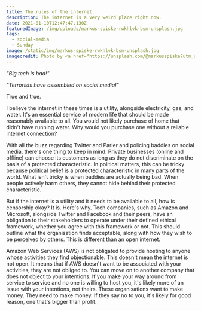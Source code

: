 ```yaml
---
title: The rules of the internet
description: The internet is a very weird place right now.
date: 2021-01-10T12:47:47.130Z
featuredImage: /img/uploads/markus-spiske-rwkhlvk-bsm-unsplash.jpg
tags:
  - social-media
  - Sunday
image: /static/img/markus-spiske-rwkhlvk-bsm-unsplash.jpg
imagecredit: Photo by <a href="https://unsplash.com/@markusspiske?utm_source=unsplash&utm_medium=referral&utm_content=creditCopyText">Markus Spiske</a> on <a href="https://unsplash.com/s/photos/internet?utm_source=unsplash&utm_medium=referral&utm_content=creditCopyText">Unsplash</a>
---
```

*"Big tech is bad!"*

*"Terrorists have assembled on social media!"*

True and true.

I believe the internet in these times is a utility, alongside electricity, gas, and water. It's an essential service of modern life that should be made reasonably available to all. You would not likely purchase of home that didn't have running water. Why would you purchase one without a reliable internet connection?

With all the buzz regarding Twitter and Parler and policing baddies on social media, there's one thing to keep in mind. Private businesses (online and offline) can choose its customers as long as they do not discriminate on the basis of a protected characteristic. In political matters, this can be tricky because political belief is a protected characteristic in many parts of the world. What isn't tricky is when baddies are actually being bad. When people actively harm others, they cannot hide behind their protected characteristic.

But if the internet is a utility and it needs to be available to all, how is censorship okay? It is. Here's why. Tech companies, such as Amazon and Microsoft, alongside Twitter and Facebook and their peers, have an obligation to their stakeholders to operate under their defined ethical framework, whether you agree with this framework or not. This should outline what the organisation finds acceptable, along with how they wish to be perceived by others. This is different than an open internet.

Amazon Web Services (AWS) is not obligated to provide hosting to anyone whose activities they find objectionable. This doesn't mean the internet is not open. It means that if AWS doesn't want to be associated with your activities, they are not obliged to. You can move on to another company that does not object to your intentions. If you make your way around from service to service and no one is willing to host you, it's likely more of an issue with your intentions, not theirs. These organisations want to make money. They need to make money. If they say no to you, it's likely for good reason, one that's bigger than profit.
